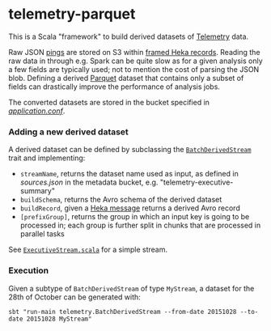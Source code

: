 # telemetry-parquet

This is a Scala "framework" to build derived datasets of [Telemetry](https://wiki.mozilla.org/Telemetry) data.

Raw JSON [pings](https://ci.mozilla.org/job/mozilla-central-docs/Tree_Documentation/toolkit/components/telemetry/telemetry/pings.html) are stored on S3 within [framed Heka records](https://hekad.readthedocs.org/en/latest/message/index.html#stream-framing). Reading the raw data in through e.g. Spark can be quite slow as for a given analysis only a few fields are typically used; not to mention the cost of parsing the JSON blob. Defining a derived [Parquet](https://parquet.apache.org/) dataset that contains only a subset of fields can drastically improve the performance of analysis jobs.

The converted datasets are stored in the bucket specified in [*application.conf*](https://github.com/vitillo/aws-lambda-parquet/blob/master/src/main/resources/application.conf#L2).

### Adding a new derived dataset

A derived dataset can be defined by subclassing the [`BatchDerivedStream`](https://github.com/vitillo/aws-lambda-parquet/blob/master/src/main/scala/BatchDerivedStream.scala) trait and implementing:
- `streamName`, returns the dataset name used as input, as defined in *sources.json* in the metadata bucket, e.g. "telemetry-executive-summary"
- `buildSchema`, returns the Avro schema of the derived dataset
- `buildRecord`, given a [Heka message](https://hekad.readthedocs.org/en/latest/message/index.html#message-variables) returns a derived Avro record
- `[prefixGroup]`, returns the group in which an input key is going to be processed in; each group is further split in chunks that are processed in parallel tasks

See [`ExecutiveStream.scala`](https://github.com/vitillo/telemetry-parquet/blob/master/src/main/scala/streams/ExecutiveStream.scala) for a simple stream.

### Execution
Given a subtype of `BatchDerivedStream` of type `MyStream`, a dataset for the 28th of October can be generated with:
```
sbt "run-main telemetry.BatchDerivedStream --from-date 20151028 --to-date 20151028 MyStream"
```
